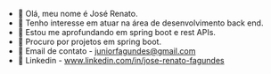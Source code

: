 - 👋 Olá, meu nome é José Renato.
- 👀 Tenho interesse em atuar na área de desenvolvimento back end.
- 🌱 Estou me aprofundando em spring boot e rest APIs.
- 💞️ Procuro por projetos em spring boot.
- 📧 Email de contato - juniorfagundes@gmail.com
- 🔗 Linkedin - www.linkedin.com/in/jose-renato-fagundes

<!---
jrfagundes/jrfagundes is a ✨ special ✨ repository because its `README.md` (this file) appears on your GitHub profile.
You can click the Preview link to take a look at your changes.
--->

